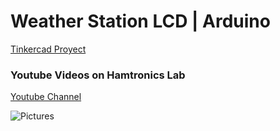 # Weather Station LCD | Arduino 

[Tinkercad Proyect](https://www.tinkercad.com/things/jXZgciQA6ad-estacion-meteorologica-con-alertas)


### Youtube Videos on Hamtronics Lab

[Youtube Channel](https://www.youtube.com/@hamtronics)



![Pictures](https://i9.ytimg.com/vi_webp/ZAngS-xCQtM/maxresdefault.webp?v=67ebd13d&sqp=COjMu78G&rs=AOn4CLC-XJ3GTaj1uCtfkLZcNpgUuyS0QQ)
